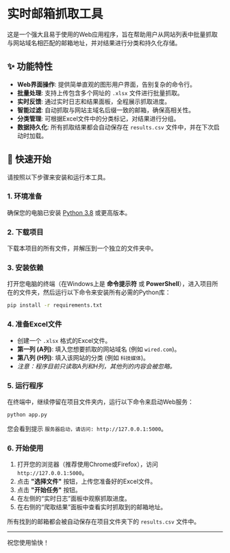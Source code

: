 # 实时邮箱抓取工具

这是一个强大且易于使用的Web应用程序，旨在帮助用户从网站列表中批量抓取与网站域名相匹配的邮箱地址，并对结果进行分类和持久化存储。

## ✨ 功能特性

- **Web界面操作**: 提供简单直观的图形用户界面，告别复杂的命令行。
- **批量处理**: 支持上传包含多个网址的 `.xlsx` 文件进行批量抓取。
- **实时反馈**: 通过实时日志和结果面板，全程展示抓取进度。
- **智能过滤**: 自动抓取与网站主域名后缀一致的邮箱，确保高相关性。
- **分类管理**: 可根据Excel文件中的分类标记，对结果进行分组。
- **数据持久化**: 所有抓取结果都会自动保存在 `results.csv` 文件中，并在下次启动时加载。

## 🚀 快速开始

请按照以下步骤来安装和运行本工具。

### 1. 环境准备

确保您的电脑已安装 [Python 3.8](https://www.python.org/downloads/) 或更高版本。

### 2. 下载项目

下载本项目的所有文件，并解压到一个独立的文件夹中。

### 3. 安装依赖

打开您电脑的终端（在Windows上是 **命令提示符** 或 **PowerShell**），进入项目所在的文件夹，然后运行以下命令来安装所有必需的Python库：

```bash
pip install -r requirements.txt
```

### 4. 准备Excel文件

- 创建一个 `.xlsx` 格式的Excel文件。
- **第一列 (A列)**: 填入您想要抓取的网站域名 (例如 `wired.com`)。
- **第八列 (H列)**: 填入该网站的分类 (例如 `科技媒体`)。
- *注意：程序目前只读取A列和H列，其他列的内容会被忽略。*

### 5. 运行程序

在终端中，继续停留在项目文件夹内，运行以下命令来启动Web服务：

```bash
python app.py
```

您会看到提示 `服务器启动，请访问: http://127.0.0.1:5000`。

### 6. 开始使用

1.  打开您的浏览器（推荐使用Chrome或Firefox），访问 `http://127.0.0.1:5000`。
2.  点击 **"选择文件"** 按钮，上传您准备好的Excel文件。
3.  点击 **"开始任务"** 按钮。
4.  在左侧的“实时日志”面板中观察抓取进度。
5.  在右侧的“爬取结果”面板中查看实时抓取到的邮箱地址。

所有找到的邮箱都会被自动保存在项目文件夹下的 `results.csv` 文件中。

---
祝您使用愉快！ 
